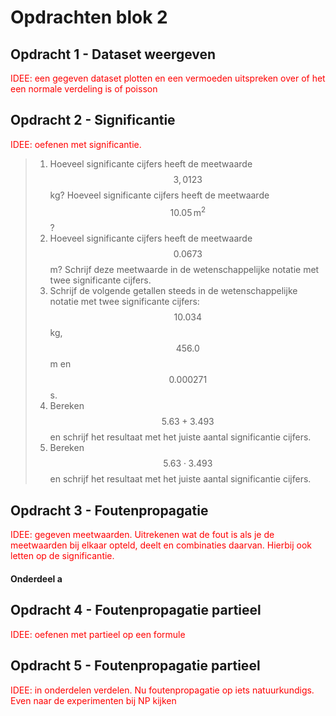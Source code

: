 # Opdrachten blok 2

## Opdracht 1 - Dataset weergeven

<span style="color:red">IDEE: een gegeven dataset plotten en een vermoeden uitspreken over of het een normale verdeling is of poisson</span>

## Opdracht 2 - Significantie

<span style="color:red">IDEE: oefenen met significantie.</span>

>  1. Hoeveel significante cijfers heeft de meetwaarde $$3,0123$$ kg? Hoeveel significante cijfers heeft de meetwaarde $$10.05\,\text{m}^2$$?  
>  2. Hoeveel significante cijfers heeft de meetwaarde $$0.0673$$ m? Schrijf deze meetwaarde in de wetenschappelijke notatie
met twee significante cijfers.
>  3. Schrijf de volgende getallen steeds in de wetenschappelijke notatie met twee significante cijfers: $$10.034$$ kg, $$456.0$$ m
en $$0.000271$$ s.
>  4. Bereken $$5.63 + 3.493$$ en schrijf het resultaat met het juiste aantal significantie cijfers.
>  5. Bereken $$5.63 \cdot 3.493$$ en schrijf het resultaat met het juiste aantal significantie cijfers.
 


## Opdracht 3 - Foutenpropagatie

<span style="color:red">IDEE: gegeven meetwaarden. Uitrekenen wat de fout is als je de meetwaarden bij elkaar opteld, deelt en combinaties daarvan.
Hierbij ook letten op de significantie.</span>

#### Onderdeel a

## Opdracht 4 - Foutenpropagatie partieel

<span style="color:red">IDEE: oefenen met partieel op een formule </span>

## Opdracht 5 - Foutenpropagatie partieel

<span style="color:red">IDEE: in onderdelen verdelen. Nu foutenpropagatie op iets natuurkundigs. Even naar de experimenten bij NP kijken </span>





